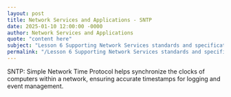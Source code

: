 ```yaml
---
layout: post
title: Network Services and Applications - SNTP
date: 2025-01-10 12:00:00 -0000
author: Network Services and Applications
quote: "content here"
subject: "Lesson 6 Supporting Network Services standards and specifications"
permalink: "/Lesson 6 Supporting Network Services standards and specifications/Network Services and Applications/Network Services and Applications - SNTP"
---
```


SNTP: Simple Network Time Protocol helps synchronize the clocks of computers within a network, ensuring accurate timestamps for logging and event management.
